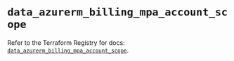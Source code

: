# `data_azurerm_billing_mpa_account_scope`

Refer to the Terraform Registry for docs: [`data_azurerm_billing_mpa_account_scope`](https://registry.terraform.io/providers/hashicorp/azurerm/4.48.0/docs/data-sources/billing_mpa_account_scope).
